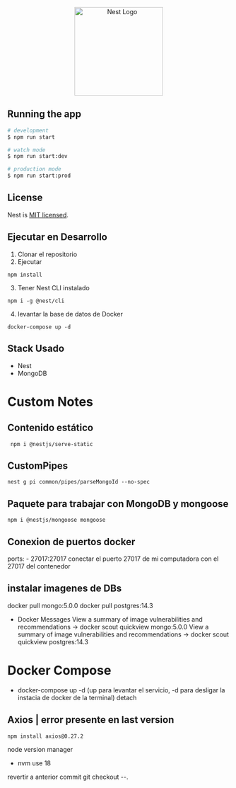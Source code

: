 <p align="center">
  <a href="http://nestjs.com/" target="blank"><img src="https://nestjs.com/img/logo-small.svg" width="200" alt="Nest Logo" /></a>
</p>



## Running the app

```bash
# development
$ npm run start

# watch mode
$ npm run start:dev

# production mode
$ npm run start:prod
```

## License

Nest is [MIT licensed](LICENSE).

## Ejecutar en Desarrollo
1. Clonar el repositorio
2.  Ejecutar
```
npm install
 ```
3. Tener Nest CLI instalado
```
npm i -g @nest/cli
 ```
4. levantar la base de datos de Docker
```
docker-compose up -d
 ```

## Stack Usado
- Nest
- MongoDB

# Custom Notes 
## Contenido estático
```
 npm i @nestjs/serve-static
 ```

## CustomPipes
```
nest g pi common/pipes/parseMongoId --no-spec
```

## Paquete para trabajar con MongoDB y mongoose
```
npm i @nestjs/mongoose mongoose
```


## Conexion de puertos docker
ports:
      - 27017:27017
conectar el puerto 27017 de mi computadora con el 27017 del contenedor

## instalar imagenes de DBs

docker pull mongo:5.0.0
docker pull postgres:14.3

- Docker Messages 
View a summary of image vulnerabilities and recommendations → docker scout quickview mongo:5.0.0
View a summary of image vulnerabilities and recommendations → docker scout quickview postgres:14.3


# Docker Compose
- docker-compose up -d (up para levantar el servicio, -d para desligar la instacia de docker de la terminal)
detach


## Axios | error presente en last version
```
npm install axios@0.27.2
```

node version manager 
- nvm  use 18


revertir a anterior commit
git checkout --.